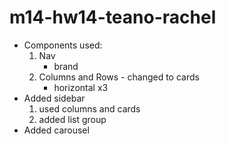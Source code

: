 # m14-hw14-teano-rachel
* Components used:
    1. Nav
        * brand
    2. Columns and Rows - changed to cards
        * horizontal x3
* Added sidebar
    1. used columns and cards
    2. added list group
* Added carousel